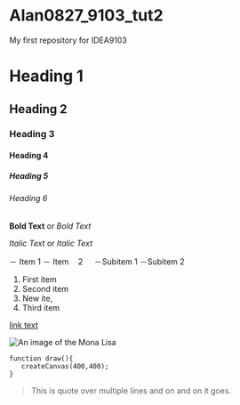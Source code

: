 # Alan0827_9103_tut2

My first repository for IDEA9103

# Heading 1 
## Heading 2 
### Heading 3
#### Heading 4
##### Heading 5
###### Heading 6

**Bold Text** or _Bold Text_

*Italic Text* or _Italic Text_

－ Item 1
－ Item　２
　－Subitem 1
  －Subitem 2

  1. First item
  2. Second item
  1. New ite,
  1. Third item

 [link text](https://www.google.com)

 ![An image of the Mona Lisa](readmeImages/Mona_Lisa_by_Leonardo_da_Vinci_500_x_700.jpg)



 ```
function draw(){
    createCanvas(400,400);
}
```

>This is quote
>over multiple lines
>and on and on it goes.
